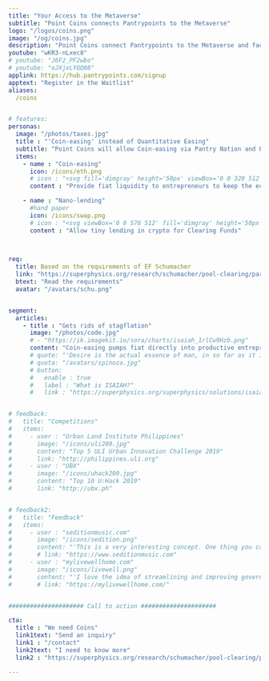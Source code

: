 ```yaml
---
title: "Your Access to the Metaverse"
subtitle: "Point Coins connects Pantrypoints to the Metaverse"
logo: "/logos/coins.png"
image: "/og/coins.jpg"
description: "Point Coins connect Pantrypoints to the Metaverse and facilitates Pantrypoints World"
youtube: "wKR3-nLxec8"
# youtube: "J6F2_PF2wbo"
# youtube: "oJXjxLYQQ08"
applink: https://hub.pantrypoints.com/signup
apptext: "Register in the Waitlist"
aliases:
  /coins


# features:
personas:
  image: "/photos/taxes.jpg"
  title : "'Coin-easing' instead of Quantitative Easing"
  subtitle: "Point Coins will allow Coin-easing via Pantry Nation and Pool Clearing via Pantry World"
  items:
    - name : "Coin-easing"
      icon: /icons/eth.png
      # icon : "<svg fill='dimgray' height='50px' viewBox='0 0 320 512'><path d='M311.9 260.8L160 353.6 8 260.8 160 0l151.9 260.8zM160 383.4L8 290.6 160 512l152-221.4-152 92.8z'/></svg>"
      content : "Provide fiat liquidity to entrepreneurs to keep the economy going"      

    - name : "Nano-lending"
      #hand paper
      icon: /icons/swap.png
      # icon : "<svg viewBox='0 0 576 512' fill='dimgray' height='50px'><path d='M96,128A64,64,0,1,0,32,64,64,64,0,0,0,96,128Zm0,176.08a44.11,44.11,0,0,1,13.64-32L181.77,204c1.65-1.55,3.77-2.31,5.61-3.57A63.91,63.91,0,0,0,128,160H64A64,64,0,0,0,0,224v96a32,32,0,0,0,32,32V480a32,32,0,0,0,32,32h64a32,32,0,0,0,32-32V383.61l-50.36-47.53A44.08,44.08,0,0,1,96,304.08ZM480,128a64,64,0,1,0-64-64A64,64,0,0,0,480,128Zm32,32H448a63.91,63.91,0,0,0-59.38,40.42c1.84,1.27,4,2,5.62,3.59l72.12,68.06a44.37,44.37,0,0,1,0,64L416,383.62V480a32,32,0,0,0,32,32h64a32,32,0,0,0,32-32V352a32,32,0,0,0,32-32V224A64,64,0,0,0,512,160ZM444.4,295.34l-72.12-68.06A12,12,0,0,0,352,236v36H224V236a12,12,0,0,0-20.28-8.73L131.6,295.34a12.4,12.4,0,0,0,0,17.47l72.12,68.07A12,12,0,0,0,224,372.14V336H352v36.14a12,12,0,0,0,20.28,8.74l72.12-68.07A12.4,12.4,0,0,0,444.4,295.34Z'/></svg>"
      content : "Allow tiny lending in crypto for Clearing Funds"
      


req:
  title: Based on the requirements of EF Schumacher
  link: "https://superphysics.org/research/schumacher/pool-clearing/part-1"
  btext: "Read the requirements"
  avatar: "/avatars/schu.png"  


segment:
  articles:
    - title : "Gets rids of stagflation"
      image: "/photos/code.jpg"
      # - "https://ik.imagekit.io/sora/charts/isaiah_1rlCw9Hzb.png"
      content: "Coin-easing pumps fiat directly into productive entrepreneurs so that they can scale and produce more goods and services for society. This is different from Quantitative Easing which pumps money into banks, and Universal Basic Income which pumps money into unproductive people."
      # quote: "'Desire is the actual essence of man, in so far as it is conceived, as determined to a particular activity by some given modification of itself.' <cite>Spinoza, The Ethics, Part 3</cite>"
      # quota: "/avatars/spinoza.jpg"
      # button:
      #   enable : true
      #   label : "What is ISAIAH?"
      #   link : "https://superphysics.org/superphysics/solutions/isaiah"


# feedback:
#   title: "Competitions"
#   items:
#     - user : "Urban Land Institute Philippines"
#       image: "/icons/uli200.jpg"
#       content: "Top 5 ULI Urban Innovation Challenge 2019"
#       link: "http://philippines.uli.org"
#     - user : "UBX"
#       image: "/icons/uhack200.jpg"
#       content: "Top 10 U:Hack 2019" 
#       link: "http://ubx.ph"


# feedback2:
#   title: "Feedback"
#   items:
#     - user : "seditionmusic.com"
#       image: "/icons/sedition.png"
#       content: "'This is a very interesting concept. One thing you cannot neglect is the legal system. For this to become internationally adopted, I believe you're going to have to propose a movement towards a universal law system (which I support)'"
#       # link: "https://www.seditionmusic.com"
#     - user : "mylivewellhome.com"
#       image: "/icons/livewell.png"
#       content: "'I love the idea of streamlining and improving governmental processes.'" 
#       # link: "https://mylivewellhome.com/"


##################### Call to action #####################

cta:
  title : "We need Coins"
  link1text: "Send an inquiry"
  link1 : "/contact"
  link2text: "I need to know more"
  link2 : "https://superphysics.org/research/schumacher/pool-clearing/part-1"

---
```


